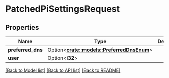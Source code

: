 # PatchedPiSettingsRequest

## Properties

Name | Type | Description | Notes
------------ | ------------- | ------------- | -------------
**preferred_dns** | Option<[**crate::models::PreferredDnsEnum**](PreferredDnsEnum.md)> |  | [optional]
**user** | Option<**i32**> |  | [optional]

[[Back to Model list]](../README.md#documentation-for-models) [[Back to API list]](../README.md#documentation-for-api-endpoints) [[Back to README]](../README.md)


